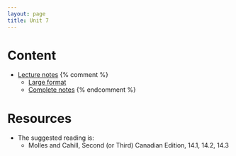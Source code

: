 ```yaml
---
layout: page
title: Unit 7
---
```


# Content

* [Lecture notes](materials/exploitation.handouts.pdf)
{% comment %} 
    * [Large format](materials/exploitation.large.pdf)
    * [Complete notes](materials/exploitation.complete.pdf)
{% endcomment %} 

# Resources

* The suggested reading is:
  * Molles and Cahill, Second (or Third) Canadian Edition, 14.1, 14.2, 14.3


